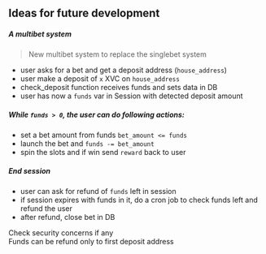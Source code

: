 ## Ideas for future development

##### A multibet system
> New multibet system to replace the singlebet system

* user asks for a bet and get a deposit address (`house_address`)
* user make a deposit of `x` XVC on `house_address`
* check_deposit function receives funds and sets data in DB
* user has now a `funds` var in Session with detected deposit amount

##### While `funds > 0`, the user can do following actions:
* set a bet amount from funds `bet_amount <= funds`
* launch the bet and `funds -= bet_amount`
* spin the slots and if win send `reward` back to user

##### End session

* user can ask for refund of `funds` left in session
* if session expires with funds in it, do a cron job to check funds left and refund the user
* after refund, close bet in DB


Check security concerns if any  
Funds can be refund only to first deposit address
